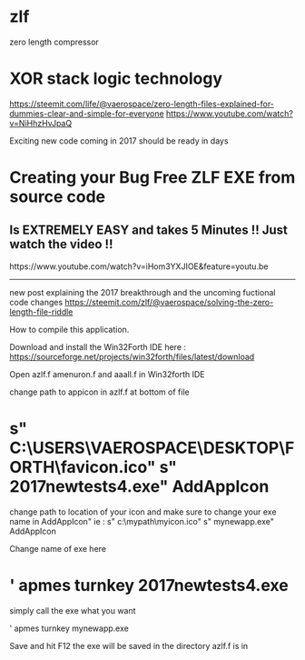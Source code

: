 # zlf
zero length compressor
# XOR stack logic technology
https://steemit.com/life/@vaerospace/zero-length-files-explained-for-dummies-clear-and-simple-for-everyone
https://www.youtube.com/watch?v=NiHhzHvJpaQ


Exciting new code coming in 2017 should be ready in days
<h1>Creating your Bug Free  ZLF EXE from source code</h1>
<h2>Is EXTREMELY EASY and takes 5 Minutes  !! Just watch the video !!</h2>
<p>https://www.youtube.com/watch?v=iHom3YXJIOE&feature=youtu.be</p>
<hr>




new post explaining the 2017 breakthrough and the uncoming fuctional code changes
https://steemit.com/zlf/@vaerospace/solving-the-zero-length-file-riddle

How to compile this application.

Download and install the Win32Forth IDE here :
https://sourceforge.net/projects/win32forth/files/latest/download

Open azlf.f amenuron.f and aaall.f  in Win32forth IDE

change path to appicon in azlf.f  at bottom of file
  
#  s" C:\USERS\VAEROSPACE\DESKTOP\FORTH\favicon.ico" s" 2017newtests4.exe" AddAppIcon
 change path to location of your icon and make sure to change your exe name in AddAppIcon"
 ie :  s" c:\mypath\myicon.ico" s" mynewapp.exe" AddAppIcon

Change name of exe here   

#  ' apmes   turnkey 2017newtests4.exe 

simply call the exe what you want

' apmes turnkey  mynewapp.exe

Save and hit F12  the exe will be saved in the directory azlf.f is in

